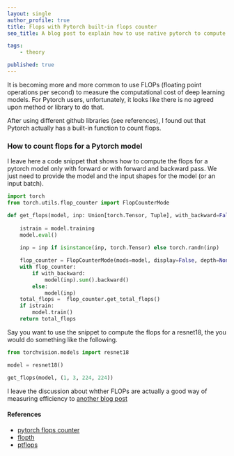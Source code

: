 ```yaml
---
layout: single
author_profile: true
title: Flops with Pytorch built-in flops counter
seo_title: A blog post to explain how to use native pytorch to compute flops

tags:
    - theory

published: true
---
```

It is becoming more and more common to use FLOPs (floating point operations per second) to measure the computational cost of deep learning models. For Pytorch users, unfortunately, it looks like there is no agreed upon method or library to do that. 

After using different github libraries (see references), I found out that Pytorch actually has a built-in function to count flops. 

### How to count flops for a Pytorch model

I leave here a code snippet that shows how to compute the flops for a pytorch model only with forward or with forward and backward pass. We just need to provide the model and the input shapes for the model (or an input batch).

```python
import torch
from torch.utils.flop_counter import FlopCounterMode

def get_flops(model, inp: Union[torch.Tensor, Tuple], with_backward=False):
    
    istrain = model.training
    model.eval()
    
    inp = inp if isinstance(inp, torch.Tensor) else torch.randn(inp)

    flop_counter = FlopCounterMode(mods=model, display=False, depth=None)
    with flop_counter:
        if with_backward:
            model(inp).sum().backward()
        else:
            model(inp)
    total_flops =  flop_counter.get_total_flops()
    if istrain:
        model.train()
    return total_flops
```

Say you want to use the snippet to compute the flops for a resnet18, the you would do something like the following. 


```python
from torchvision.models import resnet18

model = resnet18()

get_flops(model, (1, 3, 224, 224))
```
I leave the discussion about whther FLOPs are actually a good way of measuring efficiency to [another blog post](https://alessiodevoto.github.io/Efficiency-metrics-in-Machine-Learning/#macs-and-flops)

#### References
- [pytorch flops counter](https://github.com/pytorch/pytorch/blob/main/torch/utils/flop_counter.py)
- [flopth](https://pypi.org/project/flopth/)
- [ptflops](https://pypi.org/project/ptflops/0.1/)